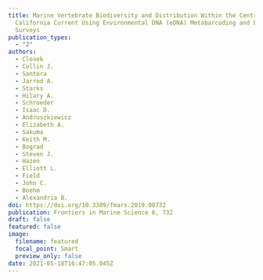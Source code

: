```yaml
---
title: Marine Vertebrate Biodiversity and Distribution Within the Central
  California Current Using Environmental DNA (eDNA) Metabarcoding and Ecosystem
  Surveys
publication_types:
  - "2"
authors:
  - Closek
  - Collin J.
  - Santora
  - Jarrod A.
  - Starks
  - Hilary A.
  - Schroeder
  - Isaac D.
  - Andruszkiewicz
  - Elizabeth A.
  - Sakuma
  - Keith M.
  - Bograd
  - Steven J.
  - Hazen
  - Elliott L.
  - Field
  - John C.
  - Boehm
  - Alexandria B.
doi: https://doi.org/10.3389/fmars.2019.00732
publication: Frontiers in Marine Science 6, 732
draft: false
featured: false
image:
  filename: featured
  focal_point: Smart
  preview_only: false
date: 2021-05-18T16:47:05.045Z
---
```

